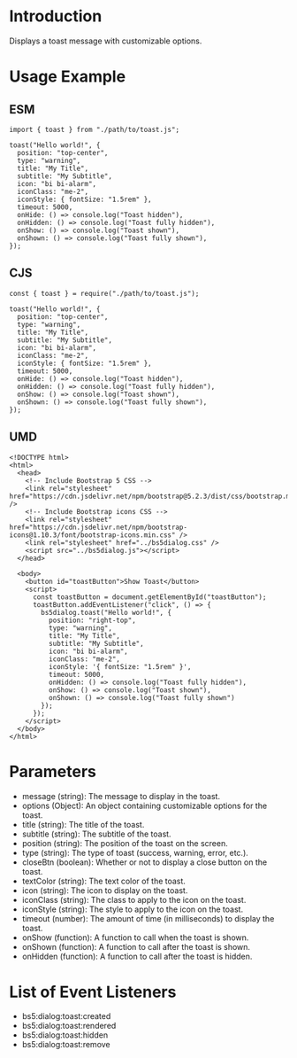 
# Introduction
Displays a toast message with customizable options.

# Usage Example

## ESM

```
import { toast } from "./path/to/toast.js";

toast("Hello world!", {
  position: "top-center",
  type: "warning",
  title: "My Title",
  subtitle: "My Subtitle",
  icon: "bi bi-alarm",
  iconClass: "me-2",
  iconStyle: { fontSize: "1.5rem" },
  timeout: 5000,
  onHide: () => console.log("Toast hidden"),
  onHidden: () => console.log("Toast fully hidden"),
  onShow: () => console.log("Toast shown"),
  onShown: () => console.log("Toast fully shown"),
});
```

## CJS

```
const { toast } = require("./path/to/toast.js");

toast("Hello world!", {
  position: "top-center",
  type: "warning",
  title: "My Title",
  subtitle: "My Subtitle",
  icon: "bi bi-alarm",
  iconClass: "me-2",
  iconStyle: { fontSize: "1.5rem" },
  timeout: 5000,
  onHide: () => console.log("Toast hidden"),
  onHidden: () => console.log("Toast fully hidden"),
  onShow: () => console.log("Toast shown"),
  onShown: () => console.log("Toast fully shown"),
});

```
## UMD

```
<!DOCTYPE html>
<html>
  <head>
    <!-- Include Bootstrap 5 CSS -->
    <link rel="stylesheet" href="https://cdn.jsdelivr.net/npm/bootstrap@5.2.3/dist/css/bootstrap.min.css" />
    <!-- Include Bootstrap icons CSS -->
    <link rel="stylesheet" href="https://cdn.jsdelivr.net/npm/bootstrap-icons@1.10.3/font/bootstrap-icons.min.css" />
    <link rel="stylesheet" href="../bs5dialog.css" />
    <script src="../bs5dialog.js"></script>
  </head>

  <body>
    <button id="toastButton">Show Toast</button>
    <script>
      const toastButton = document.getElementById("toastButton");
      toastButton.addEventListener("click", () => {
        bs5dialog.toast("Hello world!", {
          position: "right-top",
          type: "warning",
          title: "My Title",
          subtitle: "My Subtitle",
          icon: "bi bi-alarm",
          iconClass: "me-2",
          iconStyle: '{ fontSize: "1.5rem" }',
          timeout: 5000,
          onHidden: () => console.log("Toast fully hidden"),
          onShow: () => console.log("Toast shown"),
          onShown: () => console.log("Toast fully shown")
        });
      });
    </script>
  </body>
</html>

```
# Parameters

- message (string): The message to display in the toast.
- options (Object): An object containing customizable options for the toast.
- title (string): The title of the toast.
- subtitle (string): The subtitle of the toast.
- position (string): The position of the toast on the screen.
- type (string): The type of toast (success, warning, error, etc.).
- closeBtn (boolean): Whether or not to display a close button on the toast.
- textColor (string): The text color of the toast.
- icon (string): The icon to display on the toast.
- iconClass (string): The class to apply to the icon on the toast.
- iconStyle (string): The style to apply to the icon on the toast.
- timeout (number): The amount of time (in milliseconds) to display the toast.
- onShow (function): A function to call when the toast is shown.
- onShown (function): A function to call after the toast is shown.
- onHidden (function): A function to call after the toast is hidden.


# List of Event Listeners

- bs5:dialog:toast:created
- bs5:dialog:toast:rendered
- bs5:dialog:toast:hidden
- bs5:dialog:toast:remove
